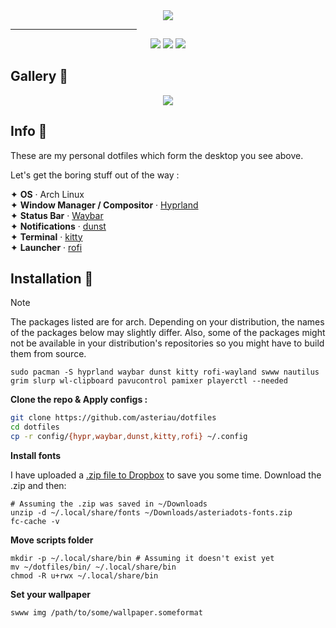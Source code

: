 <div align="center">
    <img src="https://files.catbox.moe/n4ydnt.png">
</div>

<hr style="width:40%;">

<div align="center"> 
<a href="https://github.com/Manas140/dotfiles/stargazers"><img src="https://img.shields.io/github/stars/Manas140/dotfiles?colorA=151515&colorB=8DA3B9&style=for-the-badge&logo=starship"></a>
<a href="https://github.com/Manas140/dotfiles/issues"><img src="https://img.shields.io/github/issues/Manas140/dotfiles?colorA=151515&colorB=8DA3B9&style=for-the-badge&logo=ifixit"></a>
<a href="https://github.com/Manas140/dotfiles/network/members"><img src="https://img.shields.io/github/forks/Manas140/dotfiles?colorA=151515&colorB=8DA3B9&style=for-the-badge&logo=github"></a>
</a>
</div>

## Gallery 📸
  <p align="center">
  <img src="https://files.catbox.moe/tzz3cn.png">

## Info 📖
These are my personal dotfiles which form the desktop you see above.

Let's get the boring stuff out of the way :

  ✦ **OS** · Arch Linux <br>
  ✦ **Window Manager / Compositor** · [Hyprland](https://github.com/hyprwm/Hyprland) <br>
  ✦ **Status Bar** · [Waybar](https://github.com/Alexays/Waybar) <br>
  ✦ **Notifications** · [dunst](https://github.com/dunst-project/dunst) <br>
  ✦ **Terminal** · [kitty](https://github.com/kovidgoyal/kitty) <br>
  ✦ **Launcher** · [rofi](https://github.com/davatorium/rofi/) <br>
 


## Installation 🔧
> [!NOTE]
> The packages listed are for arch. Depending on your distribution, the names of the packages below may slightly differ. Also, some of the packages might not be available in your distribution's repositories so you might have to build them from source.

    sudo pacman -S hyprland waybar dunst kitty rofi-wayland swww nautilus grim slurp wl-clipboard pavucontrol pamixer playerctl --needed
**Clone the repo & Apply configs :**
```sh
git clone https://github.com/asteriau/dotfiles
cd dotfiles
cp -r config/{hypr,waybar,dunst,kitty,rofi} ~/.config
```
**Install fonts**

I have uploaded a [.zip file to Dropbox](https://www.dropbox.com/scl/fi/j8zna9d6bls3kl8xm1mq9/asteriadots-fonts.zip?rlkey=7g76krtpvi86ecbafnvy1jmuy&st=a8jdisrz&dl=0) to save you some time. Download the .zip and then:

    # Assuming the .zip was saved in ~/Downloads
    unzip -d ~/.local/share/fonts ~/Downloads/asteriadots-fonts.zip
    fc-cache -v
**Move scripts folder**
    
    mkdir -p ~/.local/share/bin # Assuming it doesn't exist yet
    mv ~/dotfiles/bin/ ~/.local/share/bin
    chmod -R u+rwx ~/.local/share/bin 

**Set your wallpaper**

    swww img /path/to/some/wallpaper.someformat

</details>
